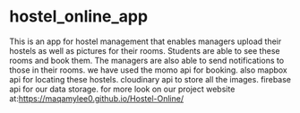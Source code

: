 # hostel_online_app
This is an app for hostel management that enables managers upload their  hostels as well as pictures for their rooms.
Students are able to see these rooms and book them.
The managers are also able to send notifications to those in their rooms.
we have used the momo api for booking.
also mapbox api for locating these hostels.
cloudinary api to store all the images.
firebase api for our data storage.
for more look on our project website at:https://maqamylee0.github.io/Hostel-Online/
